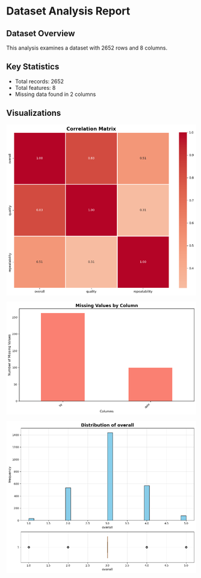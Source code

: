 # Dataset Analysis Report

## Dataset Overview
This analysis examines a dataset with 2652 rows and 8 columns.

## Key Statistics
- Total records: 2652
- Total features: 8
- Missing data found in 2 columns

## Visualizations

![Analysis](correlation_matrix.png)

![Analysis](missing_values.png)

![Analysis](distribution_analysis.png)
